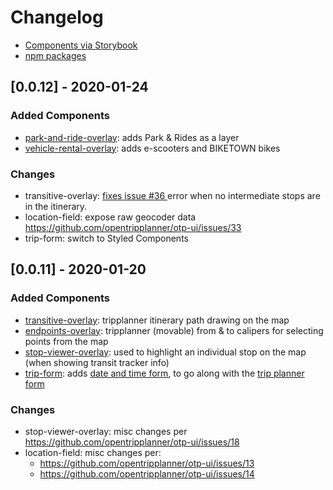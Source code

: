 # Changelog

- [Components via Storybook](http://www.opentripplanner.org/otp-ui/?path=/story/locationicon--to-locationicon)
- [npm packages](https://www.npmjs.com/org/opentripplanner)

## [0.0.12] - 2020-01-24

### Added Components

- [park-and-ride-overlay](http://www.opentripplanner.org/otp-ui/?path=/story/parkandrideoverlay--parkandrideoverlay): adds Park & Rides as a layer
- [vehicle-rental-overlay](http://www.opentripplanner.org/otp-ui/?path=/story/vehiclerentaloverlay--vehiclerentaloverlay-with-rental-bicycles): adds e-scooters and BIKETOWN bikes

### Changes

- transitive-overlay: [fixes issue #36 ](https://github.com/opentripplanner/otp-ui/issues/36) error when no intermediate stops are in the itinerary.
- location-field: expose raw geocoder data https://github.com/opentripplanner/otp-ui/issues/33
- trip-form: switch to Styled Components

## [0.0.11] - 2020-01-20

### Added Components

- [transitive-overlay](http://www.opentripplanner.org/otp-ui/?path=/story/transitiveoverlay--transitiveoverlay-with-e-scooter-rental-transit-itinerary): tripplanner itinerary path drawing on the map
- [endpoints-overlay](http://www.opentripplanner.org/otp-ui/?path=/story/endpointsoverlay--endpointsoverlay): tripplanner (movable) from & to calipers for selecting points from the map
- [stop-viewer-overlay](http://www.opentripplanner.org/otp-ui/?path=/story/stopvieweroverlay--stopvieweroverlay): used to highlight an individual stop on the map (when showing transit tracker info)
- [trip-form](http://www.opentripplanner.org/otp-ui/?path=/story/datetimeselector--date-time-selector): adds [date and time form](http://www.opentripplanner.org/otp-ui/?path=/story/datetimeselector--date-time-selector), to go along with the [trip planner form](http://www.opentripplanner.org/otp-ui/?path=/story/settingsselectorpanel--settings-selector-panel)

### Changes

- stop-viewer-overlay: misc changes per https://github.com/opentripplanner/otp-ui/issues/18
- location-field: misc changes per:
  - https://github.com/opentripplanner/otp-ui/issues/13
  - https://github.com/opentripplanner/otp-ui/issues/14
